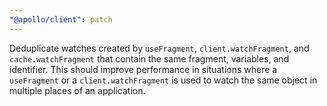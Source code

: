 ```yaml
---
"@apollo/client": patch
---
```


Deduplicate watches created by `useFragment`, `client.watchFragment`, and `cache.watchFragment` that contain the same fragment, variables, and identifier. This should improve performance in situations where a `useFragment` or a `client.watchFragment` is used to watch the same object in multiple places of an application.
